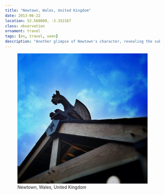 ```yaml
---
title: "‎⁨Newtown⁩, ⁨Wales⁩, ⁨United Kingdom⁩"
date: 2013-06-22
location: 52.568000, -3.352167
class: observation
ornament: travel
tags: [en, travel, seen]
description: "Another glimpse of Newtown's character, revealing the subtle beauty of Welsh market town life in Montgomeryshire's rolling countryside."
---
```


<figure>
  <img src="/assets/img/2013-06-22-newtown-wales-united-kingdom.jpeg" alt="‎⁨Newtown⁩, ⁨Wales⁩, ⁨United Kingdom⁩">
  <figcaption>‎⁨Newtown⁩, ⁨Wales⁩, ⁨United Kingdom⁩</figcaption>
</figure>
